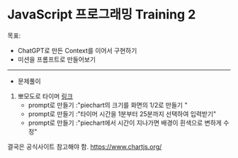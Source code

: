 # JavaScript 프로그래밍 Training 2

목표:

  - ChatGPT로 만든 Context를 이어서 구현하기 
  - 미션을 프롬프트로 만들어보기   

----


- 문제풀이 

1. 뽀모도로 타이머
[링크](https://chat.openai.com/share/2b68dcd5-27e3-44e5-b610-88a0906220f4)
   + prompt로 만들기 :"piechart의 크기를 화면의 1/2로 만들기 " 
   + prompt로 만들기 :"타이머 시간을 1분부터 25분까지 선택하여 입력받기"  
   + prompt로 만들기 :"piechart에서 시간이 지나가면 배경이 흰색으로 변하게 수정"  


결국은 공식사이트 참고해야 함. 
https://www.chartjs.org/
   
